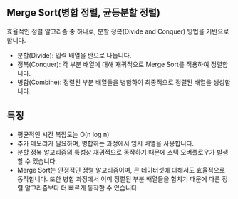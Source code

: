 
## Merge Sort(병합 정렬, 균등분할 정렬)
효율적인 정렬 알고리즘 중 하나로, 분할 정복(Divide and Conquer) 방법을 기반으로 합니다.

- 분할(Divide): 입력 배열을 반으로 나눕니다.
- 정복(Conquer): 각 부분 배열에 대해 재귀적으로 Merge Sort를 적용하여 정렬합니다.
- 병합(Combine): 정렬된 부분 배열들을 병합하여 최종적으로 정렬된 배열을 생성합니다.

## 특징
- 평균적인 시간 복잡도는 O(n log n)
- 추가 메모리가 필요하며, 병합하는 과정에서 임시 배열을 사용합니다.
- 분할 정복 알고리즘의 특성상 재귀적으로 동작하기 때문에 스택 오버플로우가 발생할 수 있습니다.
- Merge Sort는 안정적인 정렬 알고리즘이며, 큰 데이터셋에 대해서도 효율적으로 동작합니다. 또한 병합 과정에서 이미 정렬된 부분 배열들을 합치기 때문에 다른 정렬 알고리즘보다 더 빠르게 동작할 수 있습니다.